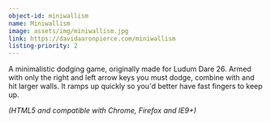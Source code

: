 ```yaml
---
object-id: miniwallism
name: Miniwallism
image: assets/img/miniwallism.jpg
link: https://davidaaronpierce.com/miniwallism
listing-priority: 2
---
```


A minimalistic dodging game, originally made for Ludum Dare 26. Armed with only the right and left arrow keys you must dodge, combine with and hit larger walls. It ramps up quickly so you'd better have fast fingers to keep up.

*(HTML5 and compatible with Chrome, Firefox and IE9+)*
